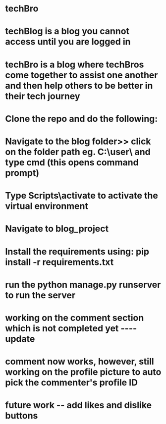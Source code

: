 # techBro
# techBlog is a blog you cannot access until you are logged in
# techBro is a blog where techBros come together to assist one another and then help others to be better in their tech journey
# Clone the repo and do the following:
# Navigate to the blog folder>> click on the folder path eg. C:\user\ and type cmd (this opens command prompt)
# Type Scripts\activate to activate the virtual environment
# Navigate to blog_project
# Install the requirements using: pip install -r requirements.txt
# run the python manage.py runserver to run the server
# working on the comment section which is not completed yet ---- update
# comment now works, however, still working on the profile picture to auto pick the commenter's profile ID
# future work -- add likes and dislike buttons
